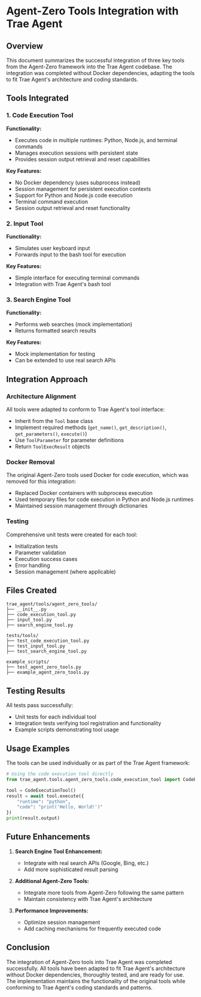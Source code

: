 # Agent-Zero Tools Integration with Trae Agent

## Overview

This document summarizes the successful integration of three key tools from the Agent-Zero framework into the Trae Agent codebase. The integration was completed without Docker dependencies, adapting the tools to fit Trae Agent's architecture and coding standards.

## Tools Integrated

### 1. Code Execution Tool

**Functionality:**
- Executes code in multiple runtimes: Python, Node.js, and terminal commands
- Manages execution sessions with persistent state
- Provides session output retrieval and reset capabilities

**Key Features:**
- No Docker dependency (uses subprocess instead)
- Session management for persistent execution contexts
- Support for Python and Node.js code execution
- Terminal command execution
- Session output retrieval and reset functionality

### 2. Input Tool

**Functionality:**
- Simulates user keyboard input
- Forwards input to the bash tool for execution

**Key Features:**
- Simple interface for executing terminal commands
- Integration with Trae Agent's bash tool

### 3. Search Engine Tool

**Functionality:**
- Performs web searches (mock implementation)
- Returns formatted search results

**Key Features:**
- Mock implementation for testing
- Can be extended to use real search APIs

## Integration Approach

### Architecture Alignment

All tools were adapted to conform to Trae Agent's tool interface:
- Inherit from the `Tool` base class
- Implement required methods (`get_name()`, `get_description()`, `get_parameters()`, `execute()`)
- Use `ToolParameter` for parameter definitions
- Return `ToolExecResult` objects

### Docker Removal

The original Agent-Zero tools used Docker for code execution, which was removed for this integration:
- Replaced Docker containers with subprocess execution
- Used temporary files for code execution in Python and Node.js runtimes
- Maintained session management through dictionaries

### Testing

Comprehensive unit tests were created for each tool:
- Initialization tests
- Parameter validation
- Execution success cases
- Error handling
- Session management (where applicable)

## Files Created

```
trae_agent/tools/agent_zero_tools/
├── __init__.py
├── code_execution_tool.py
├── input_tool.py
├── search_engine_tool.py

tests/tools/
├── test_code_execution_tool.py
├── test_input_tool.py
├── test_search_engine_tool.py

example_scripts/
├── test_agent_zero_tools.py
├── example_agent_zero_tools.py
```

## Testing Results

All tests pass successfully:
- Unit tests for each individual tool
- Integration tests verifying tool registration and functionality
- Example scripts demonstrating tool usage

## Usage Examples

The tools can be used individually or as part of the Trae Agent framework:

```python
# Using the code execution tool directly
from trae_agent.tools.agent_zero_tools.code_execution_tool import CodeExecutionTool

tool = CodeExecutionTool()
result = await tool.execute({
    "runtime": "python",
    "code": "print('Hello, World!')"
})
print(result.output)
```

## Future Enhancements

1. **Search Engine Tool Enhancement:**
   - Integrate with real search APIs (Google, Bing, etc.)
   - Add more sophisticated result parsing

2. **Additional Agent-Zero Tools:**
   - Integrate more tools from Agent-Zero following the same pattern
   - Maintain consistency with Trae Agent's architecture

3. **Performance Improvements:**
   - Optimize session management
   - Add caching mechanisms for frequently executed code

## Conclusion

The integration of Agent-Zero tools into Trae Agent was completed successfully. All tools have been adapted to fit Trae Agent's architecture without Docker dependencies, thoroughly tested, and are ready for use. The implementation maintains the functionality of the original tools while conforming to Trae Agent's coding standards and patterns.
